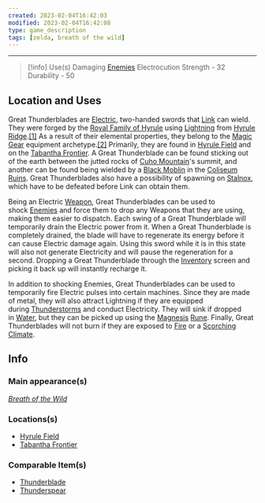```yaml
---
created: 2023-02-04T16:42:03
modified: 2023-02-04T16:42:08
type: game_description
tags: [zelda, breath of the wild]
---
```

___

> [!info] Use(s)
> Damaging [Enemies](https://zelda.fandom.com/wiki/Enemy#Breath_of_the_Wild "Enemy")
> Electrocution
> Strength - 32
> Durability - 50

## Location and Uses
Great Thunderblades are [Electric](https://zelda.fandom.com/wiki/Electricity#Breath_of_the_Wild "Electricity"), two-handed swords that [Link](https://zelda.fandom.com/wiki/Link#Breath_of_the_Wild "Link") can wield. They were forged by the [Royal Family of Hyrule](https://zelda.fandom.com/wiki/Royal_Family_of_Hyrule#Breath_of_the_Wild "Royal Family of Hyrule") using [Lightning](https://zelda.fandom.com/wiki/Lightning#Breath_of_the_Wild "Lightning") from [Hyrule Ridge](https://zelda.fandom.com/wiki/Hyrule_Ridge#Breath_of_the_Wild "Hyrule Ridge").[[1]](https://zelda.fandom.com/wiki/Great_Thunderblade?so=search#cite_note-Inventory-1) As a result of their elemental properties, they belong to the [Magic Gear](https://zelda.fandom.com/wiki/Magic_Gear#Breath_of_the_Wild "Magic Gear") equipment archetype.[[2]](https://zelda.fandom.com/wiki/Great_Thunderblade?so=search#cite_note-2) Primarily, they are found in [Hyrule Field](https://zelda.fandom.com/wiki/Hyrule_Field#Breath_of_the_Wild "Hyrule Field") and on the [Tabantha Frontier](https://zelda.fandom.com/wiki/Tabantha_Frontier#Breath_of_the_Wild "Tabantha Frontier"). A Great Thunderblade can be found sticking out of the earth between the jutted rocks of [Cuho Mountain](https://zelda.fandom.com/wiki/Cuho_Mountain#Breath_of_the_Wild "Cuho Mountain")'s summit, and another can be found being wielded by a [Black Moblin](https://zelda.fandom.com/wiki/Black_Moblin#Breath_of_the_Wild "Black Moblin") in the [Coliseum Ruins](https://zelda.fandom.com/wiki/Coliseum_Ruins#Breath_of_the_Wild "Coliseum Ruins"). Great Thunderblades also have a possibility of spawning on [Stalnox](https://zelda.fandom.com/wiki/Stalnox#Breath_of_the_Wild "Stalnox"), which have to be defeated before Link can obtain them.

Being an Electric [Weapon](https://zelda.fandom.com/wiki/Weapon#Breath_of_the_Wild "Weapon"), Great Thunderblades can be used to shock [Enemies](https://zelda.fandom.com/wiki/Enemy#Breath_of_the_Wild "Enemy") and force them to drop any Weapons that they are using, making them easier to dispatch. Each swing of a Great Thunderblade will temporarily drain the Electric power from it. When a Great Thunderblade is completely drained, the blade will have to regenerate its energy before it can cause Electric damage again. Using this sword while it is in this state will also not generate Electricity and will pause the regeneration for a second. Dropping a Great Thunderblade through the [Inventory](https://zelda.fandom.com/wiki/Inventory#Breath_of_the_Wild "Inventory") screen and picking it back up will instantly recharge it.

In addition to shocking Enemies, Great Thunderblades can be used to temporarily fire Electric pulses into certain machines. Since they are made of metal, they will also attract Lightning if they are equipped during [Thunderstorms](https://zelda.fandom.com/wiki/Thunderstorm#Breath_of_the_Wild "Thunderstorm") and conduct Electricity. They will sink if dropped in [Water](https://zelda.fandom.com/wiki/Water_(Terrain)#Breath_of_the_Wild "Water (Terrain)"), but they can be picked up using the [Magnesis](https://zelda.fandom.com/wiki/Magnesis#Breath_of_the_Wild "Magnesis") [Rune](https://zelda.fandom.com/wiki/Rune#Breath_of_the_Wild "Rune"). Finally, Great Thunderblades will not burn if they are exposed to [Fire](https://zelda.fandom.com/wiki/Fire#Breath_of_the_Wild "Fire") or a [Scorching Climate](https://zelda.fandom.com/wiki/Scorching_Climate#Breath_of_the_Wild "Scorching Climate").

## Info
### Main appearance(s)
_[Breath of the Wild](https://zelda.fandom.com/wiki/The_Legend_of_Zelda:_Breath_of_the_Wild "The Legend of Zelda: Breath of the Wild")_

### Locations(s)
-   [Hyrule Field](https://zelda.fandom.com/wiki/Hyrule_Field#Breath_of_the_Wild "Hyrule Field")
-   [Tabantha Frontier](https://zelda.fandom.com/wiki/Tabantha_Frontier#Breath_of_the_Wild "Tabantha Frontier")

### Comparable Item(s)
-   [Thunderblade](https://zelda.fandom.com/wiki/Thunderblade#Breath_of_the_Wild "Thunderblade")
-   [Thunderspear](https://zelda.fandom.com/wiki/Thunderspear#Breath_of_the_Wild "Thunderspear")